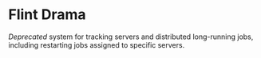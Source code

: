 # Flint Drama

_Deprecated_ system for tracking servers and distributed long-running jobs, including
restarting jobs assigned to specific servers.
